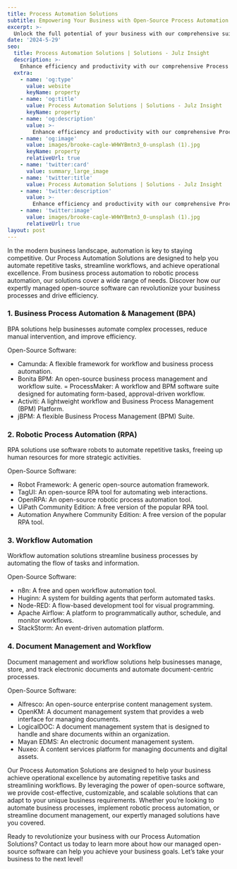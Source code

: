 ```yaml
---
title: Process Automation Solutions
subtitle: Empowering Your Business with Open-Source Process Automation Solutions
excerpt: >-
  Unlock the full potential of your business with our comprehensive suite of enterprise software solutions. Streamline operations, enhance productivity, and drive growth with our expertly managed open-source software.
date: '2024-5-29'
seo:
  title: Process Automation Solutions | Solutions - Julz Insight
  description: >-
    Enhance efficiency and productivity with our comprehensive Process Automation Solutions. Automate repetitive tasks, streamline workflows, and achieve operational excellence with our expertly managed open-source software.
  extra:
    - name: 'og:type'
      value: website
      keyName: property
    - name: 'og:title'
      value: Process Automation Solutions | Solutions - Julz Insight
      keyName: property
    - name: 'og:description'
      value: >-
        Enhance efficiency and productivity with our comprehensive Process Automation Solutions. Automate repetitive tasks, streamline workflows, and achieve operational excellence with our expertly managed open-source software.
    - name: 'og:image'
      value: images/brooke-cagle-WHWYBmtn3_0-unsplash (1).jpg
      keyName: property
      relativeUrl: true
    - name: 'twitter:card'
      value: summary_large_image
    - name: 'twitter:title'
      value: Process Automation Solutions | Solutions - Julz Insight
    - name: 'twitter:description'
      value: >-
        Enhance efficiency and productivity with our comprehensive Process Automation Solutions. Automate repetitive tasks, streamline workflows, and achieve operational excellence with our expertly managed open-source software.
    - name: 'twitter:image'
      value: images/brooke-cagle-WHWYBmtn3_0-unsplash (1).jpg
      relativeUrl: true
layout: post
---
```


In the modern business landscape, automation is key to staying competitive. Our Process Automation Solutions are designed to help you automate repetitive tasks, streamline workflows, and achieve operational excellence. From business process automation to robotic process automation, our solutions cover a wide range of needs. Discover how our expertly managed open-source software can revolutionize your business processes and drive efficiency.

### 1. Business Process Automation & Management (BPA)
BPA solutions help businesses automate complex processes, reduce manual intervention, and improve efficiency.

Open-Source Software:
- Camunda: A flexible framework for workflow and business process automation.
- Bonita BPM: An open-source business process management and workflow suite.
= ProcessMaker: A workflow and BPM software suite designed for automating form-based, approval-driven workflow.
- Activiti: A lightweight workflow and Business Process Management (BPM) Platform.
- jBPM: A flexible Business Process Management (BPM) Suite.

### 2. Robotic Process Automation (RPA)
RPA solutions use software robots to automate repetitive tasks, freeing up human resources for more strategic activities.

Open-Source Software:
- Robot Framework: A generic open-source automation framework.
- TagUI: An open-source RPA tool for automating web interactions.
- OpenRPA: An open-source robotic process automation tool.
- UiPath Community Edition: A free version of the popular RPA tool.
- Automation Anywhere Community Edition: A free version of the popular RPA tool.

### 3. Workflow Automation
Workflow automation solutions streamline business processes by automating the flow of tasks and information.

Open-Source Software:
- n8n: A free and open workflow automation tool.
- Huginn: A system for building agents that perform automated tasks.
- Node-RED: A flow-based development tool for visual programming.
- Apache Airflow: A platform to programmatically author, schedule, and monitor workflows.
- StackStorm: An event-driven automation platform.

### 4. Document Management and Workflow
Document management and workflow solutions help businesses manage, store, and track electronic documents and automate document-centric processes.

Open-Source Software:
- Alfresco: An open-source enterprise content management system.
- OpenKM: A document management system that provides a web interface for managing documents.
- LogicalDOC: A document management system that is designed to handle and share documents within an organization.
- Mayan EDMS: An electronic document management system.
- Nuxeo: A content services platform for managing documents and digital assets.

Our Process Automation Solutions are designed to help your business achieve operational excellence by automating repetitive tasks and streamlining workflows. By leveraging the power of open-source software, we provide cost-effective, customizable, and scalable solutions that can adapt to your unique business requirements. Whether you’re looking to automate business processes, implement robotic process automation, or streamline document management, our expertly managed solutions have you covered.

Ready to revolutionize your business with our Process Automation Solutions? Contact us today to learn more about how our managed open-source software can help you achieve your business goals. Let’s take your business to the next level!
